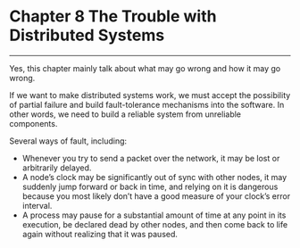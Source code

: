 # Chapter 8 The Trouble with Distributed Systems
---

Yes, this chapter mainly talk about what may go wrong and how it may go wrong.

If we want to make distributed systems work, we must accept the possibility of partial failure and build fault-tolerance mechanisms into the software. In other words, we need to build a reliable system from unreliable components.

Several ways of fault, including: 
* Whenever you try to send a packet over the network, it may be lost or arbitrarily delayed.
* A node’s clock may be significantly out of sync with other nodes, it may suddenly jump forward or back in time, and relying on it is dangerous because you most likely don’t have a good measure of your clock’s error interval.
* A process may pause for a substantial amount of time at any point in its execution, be declared dead by other nodes, and then come back to life again without realizing that it was paused.



